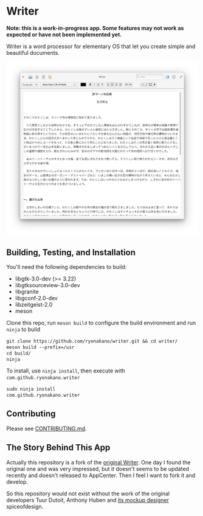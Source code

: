 # Writer

**Note: this is a work-in-progress app. Some features may not work as expected or have not been implemented yet.**

Writer is a word processor for elementary OS that let you create simple and beautiful documents.

![Writter Screenshot](data/Screenshot.png)

## Building, Testing, and Installation

You'll need the following dependencies to build:

* libgtk-3.0-dev (>= 3.22)
* libgtksourceview-3.0-dev
* libgranite
* libgconf-2.0-dev
* libzeitgeist-2.0
* meson

Clone this repo, run `meson build` to configure the build environment and run `ninja` to build

```
git clone https://github.com/ryonakano/writer.git && cd writer/
meson build --prefix=/usr
cd build/
ninja
```

To install, use `ninja install`, then execute with `com.github.ryonakano.writer`

```
sudo ninja install
com.github.ryonakano.writer
```

## Contributing

Please see [CONTRIBUTING.md](CONTRIBUTING.md).

## The Story Behind This App

Actually this repository is a fork of the [original Writer](https://launchpad.net/writer). One day I found the original one and was very impressed, but it doesn't seems to be updated recently and doesn't released to AppCenter. Then I feel I want to fork it and develop.

So this repository would not exist without the work of the original developers Tuur Dutoit, Anthony Huben and [its mockup designer](https://www.deviantart.com/spiceofdesign/art/Writer-Concept-351501580) spiceofdesign.
